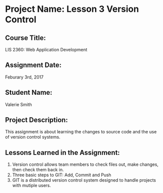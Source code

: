 # Project Name:  Lesson 3 Version Control

## Course Title:
LIS 2360:  Web Application Development

## Assignment Date:  
Feburary 3rd, 2017

## Student Name:  
Valerie Smith

## Project Description:
This assignment is about learning the changes to source code and the use of version control systems.

## Lessons Learned in the Assignment:
1. Version control allows team members to check files out, make changes, then check them back in.
2. Three basic steps to GIT: Add, Commit and Push
3. GIT is a distributed version control system designed to handle projects with mutiple users.
